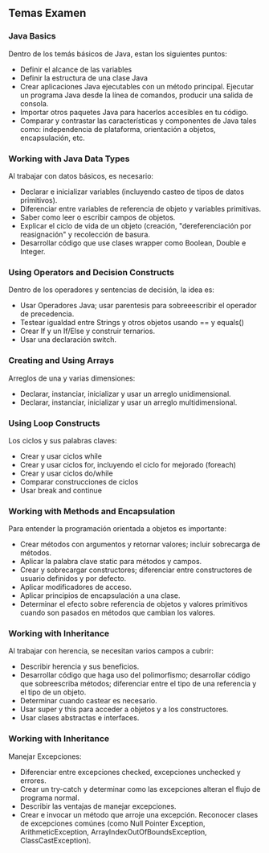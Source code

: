 <h2>Temas Examen</h2>

<h3>Java Basics</h3>

<p align="left">Dentro de los temás básicos de Java, estan los siguientes puntos: <br>

* Definir el alcance de las variables
* Definir la estructura de una clase Java
* Crear aplicaciones Java ejecutables con un método principal. Ejecutar un programa Java desde la línea de comandos, producir una salida de consola.
* Importar otros paquetes Java para hacerlos accesibles en tu código.
* Comparar y contrastar las características y componentes de Java tales como: independencia de plataforma, orientación a objetos, encapsulación, etc. </p>

<h3>Working with Java Data Types</h3>

<p align="left">Al trabajar con datos básicos, es necesario: <br>

* Declarar e inicializar variables (incluyendo casteo de tipos de datos primitivos).
* Diferenciar entre variables de referencia de objeto y variables primitivas. 
* Saber como leer o escribir campos de objetos. 
* Explicar el ciclo de vida de un objeto (creación, "dereferenciación por reasignación" y recolección de basura.
* Desarrollar código que use clases wrapper como Boolean, Double e Integer.</p>

<h3>Using Operators and Decision Constructs</h3>

<p align="left">Dentro de los operadores y sentencias de decisión, la idea es: <br>

* Usar Operadores Java; usar parentesis para sobreeescribir el operador de precedencia.
* Testear igualdad entre Strings y otros objetos usando == y equals()
* Crear If y un If/Else y construir ternarios.
* Usar una declaración switch.
</p>

<h3>Creating and Using Arrays</h3>

<p align="left">Arreglos de una y varias dimensiones: <br>

* Declarar, instanciar, inicializar y usar un arreglo unidimensional.
* Declarar, instanciar, inicializar y usar un arreglo multidimensional.
</p>

<h3>Using Loop Constructs</h3>

<p align="left">Los ciclos y sus palabras claves: <br>

* Crear y usar ciclos while
* Crear y usar ciclos for, incluyendo el ciclo for mejorado (foreach)
* Crear y usar ciclos do/while
* Comparar construcciones de ciclos
* Usar break and continue
</p>

<h3>Working with Methods and Encapsulation </h3>

<p align="left">Para entender la programación orientada a objetos es importante: <br>

* Crear métodos con argumentos y retornar valores; incluir sobrecarga de métodos.
* Aplicar la palabra clave static para métodos y campos.
* Crear y sobrecargar constructores; diferenciar entre constructores de usuario definidos y por defecto.
* Aplicar modificadores de acceso.
* Aplicar principios de encapsulación a una clase.
* Determinar el efecto sobre referencia de objetos y valores primitivos cuando son pasados en métodos que cambian los valores.
</p>

<h3>Working with Inheritance</h3>

<p align="left">Al trabajar con herencia, se necesitan varios campos a cubrir:<br>

* Describir herencia y sus beneficios.
* Desarrollar código que haga uso del polimorfismo; desarrollar código que sobreescriba métodos; diferenciar entre el tipo de una referencia y el tipo de un objeto.
* Determinar cuando castear es necesario.
* Usar super y this para acceder a objetos y a los constructores.
* Usar clases abstractas e interfaces.
</p>

<h3>Working with Inheritance</h3>

<p align="left">Manejar Excepciones:<br>

* Diferenciar entre excepciones checked, excepciones unchecked y errores.
* Crear un try-catch y determinar como las excepciones alteran el flujo de programa normal.
* Describir las ventajas de manejar excepciones.
* Crear e invocar un método que arroje una excepción.
Reconocer clases de excepciones comúnes (como Null Pointer Exception, ArithmeticException, ArrayIndexOutOfBoundsException, ClassCastException).
</p>